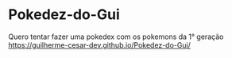 # Pokedez-do-Gui
 Quero tentar fazer uma pokedex com os pokemons da 1° geração
 https://guilherme-cesar-dev.github.io/Pokedez-do-Gui/
